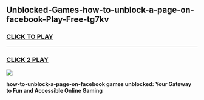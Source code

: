 
## Unblocked-Games-how-to-unblock-a-page-on-facebook-Play-Free-tg7kv
<h3>
<a href="https://premium76.site?title=how-to-unblock-a-page-on-facebook&ref=23A">CLICK TO PLAY</a></h3>
<hr>

<h3>
<a href="https://premium76.site?title=how-to-unblock-a-page-on-facebook&ref=23A">CLICK 2 PLAY</a>
  
</h3>

<a href="https://premium76.site?title=how-to-unblock-a-page-on-facebook&ref=23A"><img src="https://clearcache.store/games.png"></a>


**how-to-unblock-a-page-on-facebook games unblocked: Your Gateway to Fun and Accessible Online Gaming**
